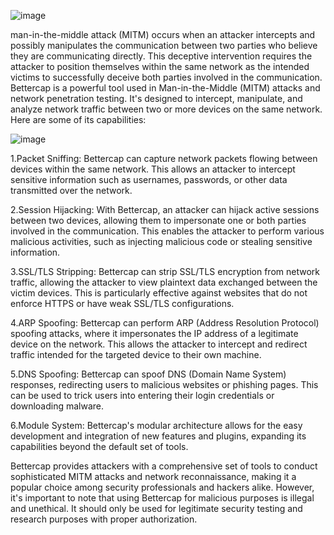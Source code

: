 ![image](https://github.com/LOKESH4884/MITM/assets/111216649/6f9ff6e8-316f-4132-9491-bc15d139b562)

man-in-the-middle attack (MITM) occurs when an attacker intercepts and possibly manipulates the communication between two parties who believe they are communicating directly. This deceptive intervention requires the attacker to position themselves within the same network as the intended victims to successfully deceive both parties involved in the communication.
Bettercap is a powerful tool used in Man-in-the-Middle (MITM) attacks and network penetration testing. It's designed to intercept, manipulate, and analyze network traffic between two or more devices on the same network. Here are some of its capabilities:

![image](https://github.com/LOKESH4884/MITM/assets/111216649/f2b4546f-c981-44aa-9456-c86614b21877)

1.Packet Sniffing: Bettercap can capture network packets flowing between devices within the same network. This allows an attacker to intercept sensitive information such as usernames, passwords, or other data transmitted over the network.

2.Session Hijacking: With Bettercap, an attacker can hijack active sessions between two devices, allowing them to impersonate one or both parties involved in the communication. This enables the attacker to perform various malicious activities, such as injecting malicious code or stealing sensitive information.

3.SSL/TLS Stripping: Bettercap can strip SSL/TLS encryption from network traffic, allowing the attacker to view plaintext data exchanged between the victim devices. This is particularly effective against websites that do not enforce HTTPS or have weak SSL/TLS configurations.

4.ARP Spoofing: Bettercap can perform ARP (Address Resolution Protocol) spoofing attacks, where it impersonates the IP address of a legitimate device on the network. This allows the attacker to intercept and redirect traffic intended for the targeted device to their own machine.

5.DNS Spoofing: Bettercap can spoof DNS (Domain Name System) responses, redirecting users to malicious websites or phishing pages. This can be used to trick users into entering their login credentials or downloading malware.

6.Module System: Bettercap's modular architecture allows for the easy development and integration of new features and plugins, expanding its capabilities beyond the default set of tools.

Bettercap provides attackers with a comprehensive set of tools to conduct sophisticated MITM attacks and network reconnaissance, making it a popular choice among security professionals and hackers alike. However, it's important to note that using Bettercap for malicious purposes is illegal and unethical. It should only be used for legitimate security testing and research purposes with proper authorization.





